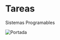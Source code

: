 # Tareas
Sistemas Programables

![Portada](https://github.com/ShaaronPR/Tareas/blob/main/img/Picture1.png)

